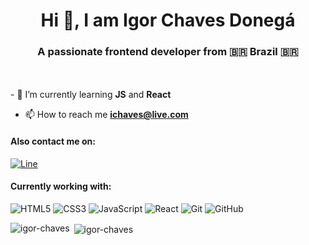 <h1 align="center">Hi 👋, I am Igor Chaves Donegá</h1>
<h3 align="center">A passionate frontend developer from 🇧🇷 Brazil 🇧🇷</h3>
<!-- <img align="right" alt="coding" width="300" src="https://private-user-images.githubusercontent.com/105141259/292093986-64e0f297-281f-481f-ad9e-ec00a792138c.jpg?jwt=eyJhbGciOiJIUzI1NiIsInR5cCI6IkpXVCJ9.eyJpc3MiOiJnaXRodWIuY29tIiwiYXVkIjoicmF3LmdpdGh1YnVzZXJjb250ZW50LmNvbSIsImtleSI6ImtleTEiLCJleHAiOjE3MDMxMzUyNzksIm5iZiI6MTcwMzEzNDk3OSwicGF0aCI6Ii8xMDUxNDEyNTkvMjkyMDkzOTg2LTY0ZTBmMjk3LTI4MWYtNDgxZi1hZDllLWVjMDBhNzkyMTM4Yy5qcGc_WC1BbXotQWxnb3JpdGhtPUFXUzQtSE1BQy1TSEEyNTYmWC1BbXotQ3JlZGVudGlhbD1BS0lBSVdOSllBWDRDU1ZFSDUzQSUyRjIwMjMxMjIxJTJGdXMtZWFzdC0xJTJGczMlMkZhd3M0X3JlcXVlc3QmWC1BbXotRGF0ZT0yMDIzMTIyMVQwNTAyNTlaJlgtQW16LUV4cGlyZXM9MzAwJlgtQW16LVNpZ25hdHVyZT04ZmI1MzM2OWI2MTIxMGRjZDkzZmEwMDI5MmJjMDE3MDAxZTQzMDU2YjM1MTdhNzA3ZGE2NWRlNDI1YzIzNTM3JlgtQW16LVNpZ25lZEhlYWRlcnM9aG9zdCZhY3Rvcl9pZD0wJmtleV9pZD0wJnJlcG9faWQ9MCJ9.QeqDw1WQ0ZRN0CSja9DoaPnxd3SBDUQbsqxOiNnw61I" />
<br><br><br><br> -->
<br><br>
- 🌱 I’m currently learning <b>JS</b> and <b>React</b>

- 📫 How to reach me **ichaves@live.com**

#### Also contact me on:
[![Line](https://img.shields.io/badge/Line-00C300?style=for-the-badge&logo=line&logoColor=white)](https://line.me/ti/p/5FTYGwIpal)

#### Currently working with:
![HTML5](https://img.shields.io/badge/html5-%23E34F26.svg?style=for-the-badge&logo=html5&logoColor=white)
![CSS3](https://img.shields.io/badge/css3-%231572B6.svg?style=for-the-badge&logo=css3&logoColor=white)
![JavaScript](https://img.shields.io/badge/javascript-%23323330.svg?style=for-the-badge&logo=javascript&logoColor=%23F7DF1E)
![React](https://img.shields.io/badge/react-%2320232a.svg?style=for-the-badge&logo=react&logoColor=%2361DAFB)
![Git](https://img.shields.io/badge/git-%23F05033.svg?style=for-the-badge&logo=git&logoColor=white)
![GitHub](https://img.shields.io/badge/github-%23121011.svg?style=for-the-badge&logo=github&logoColor=white)

<p><img align="left" src="https://github-readme-stats.vercel.app/api/top-langs?username=igor-chaves&show_icons=true&locale=en&layout=compact" alt="igor-chaves" /></p>

<p>&nbsp;<img align="center" src="https://github-readme-stats.vercel.app/api?username=igor-chaves&show_icons=true&locale=en" alt="igor-chaves" /></p>
